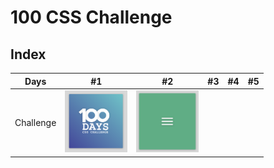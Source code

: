 # 100 CSS Challenge

## Index

Days | #1 | #2 | #3 | #4 | #5 
--- | --- | --- | --- |--- |---
Challenge | [<img src='./day1/image-final.png' width=100>](day1) | [<img src='./day2/image-final-1.png' width=100>](day2) | [<imge src='./day3/image-final.png' width=100>](day3) |  | 
